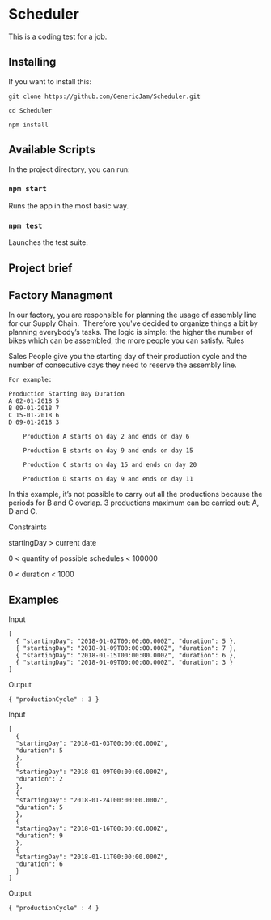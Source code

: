 # Scheduler

This is a coding test for a job.

## Installing

If you want to install this:

```
git clone https://github.com/GenericJam/Scheduler.git

cd Scheduler

npm install
```

## Available Scripts

In the project directory, you can run:

### `npm start`

Runs the app in the most basic way.

### `npm test`

Launches the test suite.<br>

## Project brief

## Factory Managment

In our factory, you are responsible for planning the usage of assembly line for our Supply Chain. ​ Therefore you've decided to organize things a bit by planning everybody’s tasks. The logic is simple: the higher the number of bikes which can be assembled, the more people you can satisfy.
Rules

Sales People give you the starting day of their production cycle and the number of consecutive days they need to reserve the assembly line.

    For example:

    Production Starting Day Duration
    A 02-01-2018 5
    B 09-01-2018 7
    C 15-01-2018 6
    D 09-01-2018 3

```
    Production A starts on day 2 and ends on day 6

    Production B starts on day 9 and ends on day 15

    Production C starts on day 15 and ends on day 20

    Production D starts on day 9 and ends on day 11
```

In this example, it’s not possible to carry out all the productions because the periods for B and C overlap. 3 productions maximum can be carried out: A, D and C.<br/>

Constraints

startingDay > current date

0 < quantity of possible schedules < 100000

0 < duration < 1000

## Examples

Input

```
[
  { "startingDay": "2018-01-02T00:00:00.000Z", "duration": 5 },
  { "startingDay": "2018-01-09T00:00:00.000Z", "duration": 7 },
  { "startingDay": "2018-01-15T00:00:00.000Z", "duration": 6 },
  { "startingDay": "2018-01-09T00:00:00.000Z", "duration": 3 }
]
```

Output

```
{ "productionCycle" : 3 }
```

Input

```
[
  {
  "startingDay": "2018-01-03T00:00:00.000Z",
  "duration": 5
  },
  {
  "startingDay": "2018-01-09T00:00:00.000Z",
  "duration": 2
  },
  {
  "startingDay": "2018-01-24T00:00:00.000Z",
  "duration": 5
  },
  {
  "startingDay": "2018-01-16T00:00:00.000Z",
  "duration": 9
  },
  {
  "startingDay": "2018-01-11T00:00:00.000Z",
  "duration": 6
  }
]
```

Output

```
{ "productionCycle" : 4 }
```
